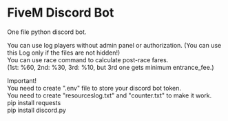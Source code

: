 # FiveM Discord Bot
One file python discord bot.


You can use log players without admin panel or authorization. (You can use this Log only if the files are not hidden!)<br>
You can use race command to calculate post-race fares.<br>
(1st: %60, 2nd: %30, 3rd: %10, but 3rd one gets minimum entrance_fee.)

Important!<br>
You need to create ".env" file to store your discord bot token.<br>
You need to create "resourceslog.txt" and "counter.txt" to make it work.<br>
pip install requests<br>
pip install discord.py
